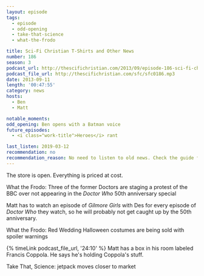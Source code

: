 ```yaml
---
layout: episode
tags:
  - episode
  - odd-opening
  - take-that-science
  - what-the-frodo

title: Sci-Fi Christian T-Shirts and Other News
number: 186
season: 3
podcast_url: http://thescifichristian.com/2013/09/episode-186-sci-fi-christian-t-shirts-and-other-news/
podcast_file_url: http://thescifichristian.com/sfc/sfc0186.mp3
date: 2013-09-11
length: '00:47:55'
category: news
hosts:
  - Ben
  - Matt

notable_moments:
odd_opening: Ben opens with a Batman voice
future_episodes:
  - <i class="work-title">Heroes</i> rant

last_listen: 2019-03-12
recommendation: no
recommendation_reason: No need to listen to old news. Check the guide for what's interesting in hindsight.|Any notable feedback is included in the guide.
---
```

The store is open. Everything is priced at cost. 

What the Frodo: Three of the former Doctors are staging a protest of the BBC over not appearing in the <i class="work-title">Doctor Who</i> 50th anniversary special

Matt has to watch an episode of <i class="work-title">Gilmore Girls</i> with Des for every episode of <i class="work-title">Doctor Who</i> they watch, so he will probably not get caught up by the 50th anniversary. 

What the Frodo: Red Wedding Halloween costumes are being sold with spoiler warnings

{% timeLink podcast_file_url, '24:10' %} Matt has a box in his room labeled Francis Coppola. He says he's holding Coppola's stuff.

Take That, Science: jetpack moves closer to market
